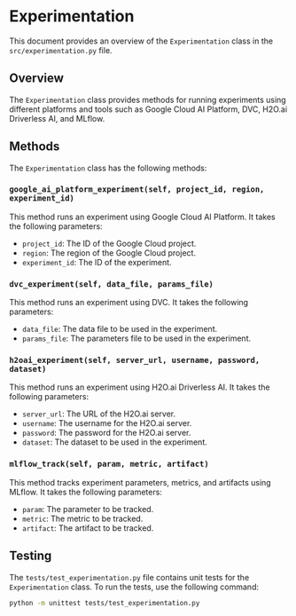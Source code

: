 # Experimentation

This document provides an overview of the `Experimentation` class in the `src/experimentation.py` file.

## Overview

The `Experimentation` class provides methods for running experiments using different platforms and tools such as Google Cloud AI Platform, DVC, H2O.ai Driverless AI, and MLflow. 

## Methods

The `Experimentation` class has the following methods:

### `google_ai_platform_experiment(self, project_id, region, experiment_id)`

This method runs an experiment using Google Cloud AI Platform. It takes the following parameters:

- `project_id`: The ID of the Google Cloud project.
- `region`: The region of the Google Cloud project.
- `experiment_id`: The ID of the experiment.

### `dvc_experiment(self, data_file, params_file)`

This method runs an experiment using DVC. It takes the following parameters:

- `data_file`: The data file to be used in the experiment.
- `params_file`: The parameters file to be used in the experiment.

### `h2oai_experiment(self, server_url, username, password, dataset)`

This method runs an experiment using H2O.ai Driverless AI. It takes the following parameters:

- `server_url`: The URL of the H2O.ai server.
- `username`: The username for the H2O.ai server.
- `password`: The password for the H2O.ai server.
- `dataset`: The dataset to be used in the experiment.

### `mlflow_track(self, param, metric, artifact)`

This method tracks experiment parameters, metrics, and artifacts using MLflow. It takes the following parameters:

- `param`: The parameter to be tracked.
- `metric`: The metric to be tracked.
- `artifact`: The artifact to be tracked.

## Testing

The `tests/test_experimentation.py` file contains unit tests for the `Experimentation` class. To run the tests, use the following command:

```bash
python -m unittest tests/test_experimentation.py
```
